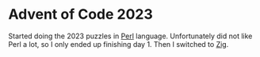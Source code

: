 # Advent of Code 2023

Started doing the 2023 puzzles in [Perl](https://www.perl.org/) language. Unfortunately did not like Perl a lot, so I only ended up finishing day 1. Then I switched to [Zig](https://ziglang.org/).
